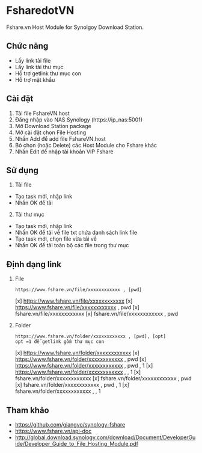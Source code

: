 # FsharedotVN

Fshare.vn Host Module for Synolgoy Download Station.

## Chức năng

- Lấy link tải file
- Lấy link tải thư mục
- Hỗ trợ getlink thư mục con
- Hỗ trợ mật khẩu 

## Cài đặt

1. Tải file FshareVN.host
2. Đăng nhập vào NAS Synology (https://ip_nas:5001)
3. Mở Download Station package
4. Mở cài đặt chọn File Hosting
5. Nhấn Add để add file FshareVN.host
6. Bỏ chọn (hoặc Delete) các Host Module cho Fshare khác
7. Nhấn Edit để nhập tài khoản VIP Fshare

## Sử dụng

1. Tải file
- Tạo task mới, nhập link
- Nhấn OK để tải

2. Tải thư mục
- Tạo task mới, nhập link
- Nhấn OK để tải về file txt chứa danh sách link  file
- Tạo task mới, chọn file vừa tải về
- Nhấn OK để tải toàn bộ các file trong thư mục

## Định dạng link

1. File
    ```
    https://www.fshare.vn/file/xxxxxxxxxxxx , [pwd]
    ```
    [x] https://www.fshare.vn/file/xxxxxxxxxxxx
    [x] https://www.fshare.vn/file/xxxxxxxxxxxx , pwd
    [x] fshare.vn/file/xxxxxxxxxxxx
    [x] fshare.vn/file/xxxxxxxxxxxx , pwd
    
2. Folder
    ```
    https://www.fshare.vn/folder/xxxxxxxxxxxx , [pwd], [opt]
    opt =1 để getlink gồm thư mục con
    ```
    [x] https://www.fshare.vn/folder/xxxxxxxxxxxx
    [x] https://www.fshare.vn/folder/xxxxxxxxxxxx , pwd
    [x] https://www.fshare.vn/folder/xxxxxxxxxxxx , pwd , 1
    [x] https://www.fshare.vn/folder/xxxxxxxxxxxx , , 1
    [x] fshare.vn/folder/xxxxxxxxxxxx
    [x] fshare.vn/folder/xxxxxxxxxxxx , pwd
    [x] fshare.vn/folder/xxxxxxxxxxxx , pwd , 1
    [x] fshare.vn/folder/xxxxxxxxxxxx , , 1
    
## Tham khảo
* https://github.com/giangvo/synology-fshare
* https://www.fshare.vn/api-doc
* http://global.download.synology.com/download/Document/DeveloperGuide/Developer_Guide_to_File_Hosting_Module.pdf
